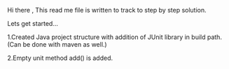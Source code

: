 Hi there ,
This read me file is written to track to step by step solution.

Lets get started...

1.Created Java project structure with addition of JUnit library in build path.
(Can be done with maven as well.)

2.Empty unit method add() is added.




